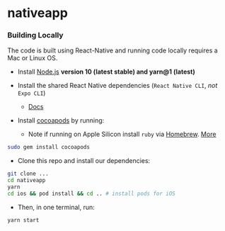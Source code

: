 # nativeapp

### Building Locally

The code is built using React-Native and running code locally requires a Mac or Linux OS.

-   Install [Node.js](https://nodejs.org) **version 10 (latest stable) and yarn@1 (latest)**
-   Install the shared React Native dependencies (`React Native CLI`, _not_ `Expo CLI`)
    -   [Docs](https://reactnative.dev/docs/environment-setup)

-   Install [cocoapods](https://guides.cocoapods.org/using/getting-started.html) by running:
    -   Note if running on Apple Silicon install `ruby` via [Homebrew](https://brew.sh). [More](https://stackoverflow.com/a/66556339)
```bash
sudo gem install cocoapods
```
-   Clone this repo and install our dependencies:

```bash
git clone ...
cd nativeapp 
yarn 
cd ios && pod install && cd .. # install pods for iOS
```
-   Then, in one terminal, run:

```bash
yarn start 
```
